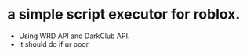 # a simple script executor for roblox.
- Using WRD API and DarkClub API.
- it should do if ur poor.
